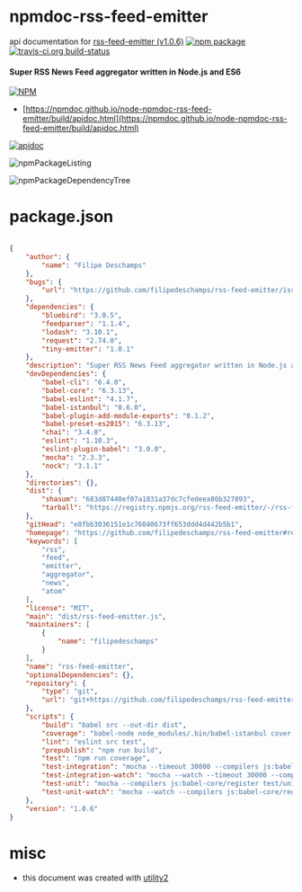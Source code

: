 # npmdoc-rss-feed-emitter

api documentation for  [rss-feed-emitter (v1.0.6)](https://github.com/filipedeschamps/rss-feed-emitter#readme)  [![npm package](https://img.shields.io/npm/v/npmdoc-rss-feed-emitter.svg?style=flat-square)](https://www.npmjs.org/package/npmdoc-rss-feed-emitter) [![travis-ci.org build-status](https://api.travis-ci.org/npmdoc/node-npmdoc-rss-feed-emitter.svg)](https://travis-ci.org/npmdoc/node-npmdoc-rss-feed-emitter)
#### Super RSS News Feed aggregator written in Node.js and ES6

[![NPM](https://nodei.co/npm/rss-feed-emitter.png?downloads=true&downloadRank=true&stars=true)](https://www.npmjs.com/package/rss-feed-emitter)

- [https://npmdoc.github.io/node-npmdoc-rss-feed-emitter/build/apidoc.html](https://npmdoc.github.io/node-npmdoc-rss-feed-emitter/build/apidoc.html)

[![apidoc](https://npmdoc.github.io/node-npmdoc-rss-feed-emitter/build/screenCapture.buildCi.browser.%252Ftmp%252Fbuild%252Fapidoc.html.png)](https://npmdoc.github.io/node-npmdoc-rss-feed-emitter/build/apidoc.html)

![npmPackageListing](https://npmdoc.github.io/node-npmdoc-rss-feed-emitter/build/screenCapture.npmPackageListing.svg)

![npmPackageDependencyTree](https://npmdoc.github.io/node-npmdoc-rss-feed-emitter/build/screenCapture.npmPackageDependencyTree.svg)



# package.json

```json

{
    "author": {
        "name": "Filipe Deschamps"
    },
    "bugs": {
        "url": "https://github.com/filipedeschamps/rss-feed-emitter/issues"
    },
    "dependencies": {
        "bluebird": "3.0.5",
        "feedparser": "1.1.4",
        "lodash": "3.10.1",
        "request": "2.74.0",
        "tiny-emitter": "1.0.1"
    },
    "description": "Super RSS News Feed aggregator written in Node.js and ES6",
    "devDependencies": {
        "babel-cli": "6.4.0",
        "babel-core": "6.3.13",
        "babel-eslint": "4.1.7",
        "babel-istanbul": "0.6.0",
        "babel-plugin-add-module-exports": "0.1.2",
        "babel-preset-es2015": "6.3.13",
        "chai": "3.4.0",
        "eslint": "1.10.3",
        "eslint-plugin-babel": "3.0.0",
        "mocha": "2.3.3",
        "nock": "3.1.1"
    },
    "directories": {},
    "dist": {
        "shasum": "683d87440ef07a1831a37dc7cfedeea86b327893",
        "tarball": "https://registry.npmjs.org/rss-feed-emitter/-/rss-feed-emitter-1.0.6.tgz"
    },
    "gitHead": "e8fbb3036151e1c76040673ff653ddd4d442b5b1",
    "homepage": "https://github.com/filipedeschamps/rss-feed-emitter#readme",
    "keywords": [
        "rss",
        "feed",
        "emitter",
        "aggregator",
        "news",
        "atom"
    ],
    "license": "MIT",
    "main": "dist/rss-feed-emitter.js",
    "maintainers": [
        {
            "name": "filipedeschamps"
        }
    ],
    "name": "rss-feed-emitter",
    "optionalDependencies": {},
    "repository": {
        "type": "git",
        "url": "git+https://github.com/filipedeschamps/rss-feed-emitter.git"
    },
    "scripts": {
        "build": "babel src --out-dir dist",
        "coverage": "babel-node node_modules/.bin/babel-istanbul cover _mocha -- --timeout 30000 test/**/*.spec.js",
        "lint": "eslint src test",
        "prepublish": "npm run build",
        "test": "npm run coverage",
        "test-integration": "mocha --timeout 30000 --compilers js:babel-core/register test/integration/**/*.spec.js",
        "test-integration-watch": "mocha --watch --timeout 30000 --compilers js:babel-core/register test/integration/**/*.spec.js",
        "test-unit": "mocha --compilers js:babel-core/register test/unit/**/*.spec.js",
        "test-unit-watch": "mocha --watch --compilers js:babel-core/register test/unit/**/*.spec.js"
    },
    "version": "1.0.6"
}
```



# misc
- this document was created with [utility2](https://github.com/kaizhu256/node-utility2)
